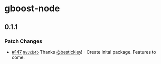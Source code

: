 # gboost-node

## 0.1.1

### Patch Changes

- [#147](https://github.com/awslabs/green-boost/pull/147) [`983cb4b`](https://github.com/awslabs/green-boost/commit/983cb4b26fbb40b3d0b694a091e177094d3a8f25) Thanks [@bestickley](https://github.com/bestickley)! - Create inital package. Features to come.
